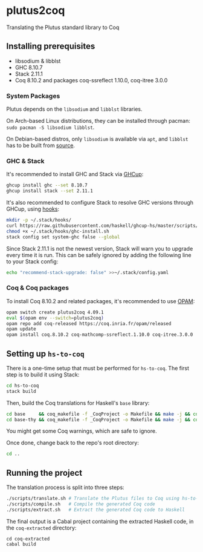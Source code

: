 # plutus2coq

Translating the Plutus standard library to Coq

## Installing prerequisites

* libsodium & libblst
* GHC 8.10.7
* Stack 2.11.1
* Coq 8.10.2 and packages coq-ssreflect 1.10.0, coq-itree 3.0.0

### System Packages

Plutus depends on the `libsodium` and `libblst` libraries.

On Arch-based Linux distributions, they can be installed through pacman: `sudo pacman -S libsodium libblst`.

On Debian-based distros, only `libsodium` is available via `apt`, and `libblst` has to be built from [source](https://github.com/supranational/blst).

### GHC & Stack

It's recommended to install GHC and Stack via [GHCup](https://www.haskell.org/ghcup/):

```bash
ghcup install ghc --set 8.10.7
ghcup install stack --set 2.11.1
```

It's also recommended to configure Stack to resolve GHC versions through GHCup, using [hooks](https://www.haskell.org/ghcup/guide/#strategy-2-stack-hooks-new-recommended):

```bash
mkdir -p ~/.stack/hooks/
curl https://raw.githubusercontent.com/haskell/ghcup-hs/master/scripts/hooks/stack/ghc-install.sh > ~/.stack/hooks/ghc-install.sh
chmod +x ~/.stack/hooks/ghc-install.sh
stack config set system-ghc false --global
```

Since Stack 2.11.1 is not the newest version, Stack will warn you to upgrade every time it is run. This can be safely ignored by adding the following line to your Stack config:

```bash
echo "recommend-stack-upgrade: false" >>~/.stack/config.yaml
```

### Coq & Coq packages

To install Coq 8.10.2 and related packages, it's recommended to use [OPAM](https://opam.ocaml.org/doc/Install.html):

```bash
opam switch create plutus2coq 4.09.1
eval $(opam env --switch=plutus2coq)
opam repo add coq-released https://coq.inria.fr/opam/released
opam update
opam install coq.8.10.2 coq-mathcomp-ssreflect.1.10.0 coq-itree.3.0.0
```

## Setting up `hs-to-coq`

There is a one-time setup that must be performed for `hs-to-coq`. The first step is to build it using Stack:

```bash
cd hs-to-coq
stack build
```

Then, build the Coq translations for Haskell's `base` library:

```bash
cd base     && coq_makefile -f _CoqProject -o Makefile && make -j && cd ..
cd base-thy && coq_makefile -f _CoqProject -o Makefile && make -j && cd ..
```

You might get some Coq warnings, which are safe to ignore.

Once done, change back to the repo's root directory:

```bash
cd ..
```

## Running the project

The translation process is split into three steps:

```bash
./scripts/translate.sh # Translate the Plutus files to Coq using hs-to-coq
./scripts/compile.sh   # Compile the generated Coq code
./scripts/extract.sh   # Extract the generated Coq code to Haskell
```

The final output is a Cabal project containing the extracted Haskell code, in the `coq-extracted` directory:

```shell
cd coq-extracted
cabal build
```
